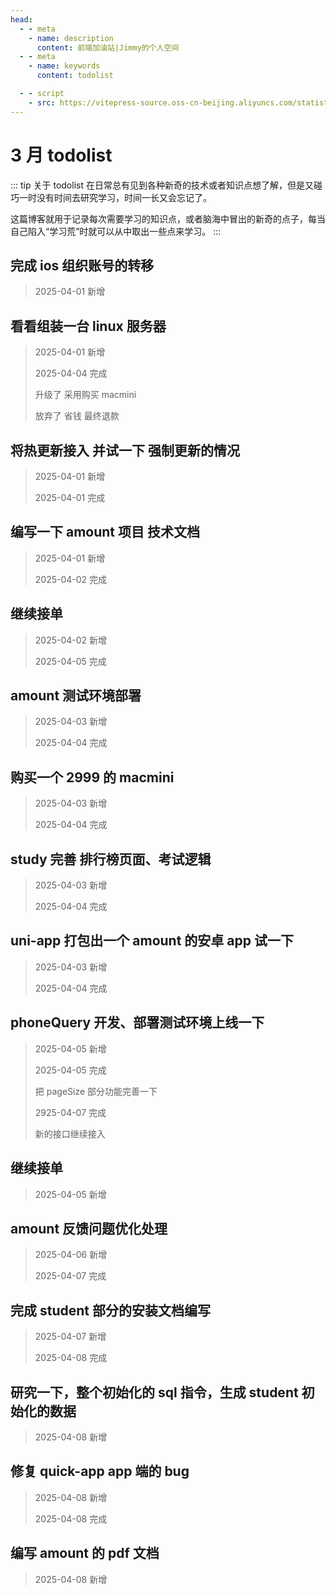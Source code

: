 ```yaml
---
head:
  - - meta
    - name: description
      content: 前端加油站|Jimmy的个人空间
  - - meta
    - name: keywords
      content: todolist

  - - script
    - src: https://vitepress-source.oss-cn-beijing.aliyuncs.com/statistics.js
---
```


# 3 月 todolist

::: tip 关于 todolist
在日常总有见到各种新奇的技术或者知识点想了解，但是又碰巧一时没有时间去研究学习，时间一长又会忘记了。

这篇博客就用于记录每次需要学习的知识点，或者脑海中冒出的新奇的点子，每当自己陷入“学习荒”时就可以从中取出一些点来学习。
:::

## 完成 ios 组织账号的转移

> 2025-04-01 新增

## 看看组装一台 linux 服务器

> 2025-04-01 新增
>
> 2025-04-04 完成
>
> 升级了 采用购买 macmini
>
> 放弃了 省钱 最终退款

## 将热更新接入 并试一下 强制更新的情况

> 2025-04-01 新增
>
> 2025-04-01 完成

## 编写一下 amount 项目 技术文档

> 2025-04-01 新增
>
> 2025-04-02 完成

## 继续接单

> 2025-04-02 新增
>
> 2025-04-05 完成

## amount 测试环境部署

> 2025-04-03 新增
>
> 2025-04-04 完成

## 购买一个 2999 的 macmini

> 2025-04-03 新增
>
> 2025-04-04 完成

## study 完善 排行榜页面、考试逻辑

> 2025-04-03 新增
>
> 2025-04-04 完成

## uni-app 打包出一个 amount 的安卓 app 试一下

> 2025-04-03 新增
>
> 2025-04-04 完成

## phoneQuery 开发、部署测试环境上线一下

> 2025-04-05 新增
>
> 2025-04-05 完成
>
> 把 pageSize 部分功能完善一下
>
> 2925-04-07 完成
>
> 新的接口继续接入

## 继续接单

> 2025-04-05 新增

## amount 反馈问题优化处理

> 2025-04-06 新增
>
> 2025-04-07 完成

## 完成 student 部分的安装文档编写

> 2025-04-07 新增
>
> 2025-04-08 完成

## 研究一下，整个初始化的 sql 指令，生成 student 初始化的数据

> 2025-04-08 新增

## 修复 quick-app app 端的 bug

> 2025-04-08 新增
>
> 2025-04-08 完成

## 编写 amount 的 pdf 文档

> 2025-04-08 新增
